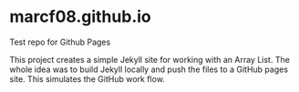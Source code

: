# marcf08.github.io
Test repo for Github Pages

This project creates a simple Jekyll site for working with an Array List. The whole idea was to build Jekyll locally
and push the files to a GitHub pages site. This simulates the GitHub work flow.
